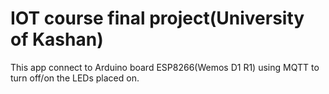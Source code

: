 # IOT course final project(University of Kashan)

This app connect to Arduino board ESP8266(Wemos D1 R1) using MQTT to turn off/on the LEDs placed on.
 
